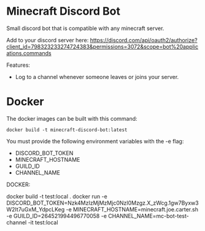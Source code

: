 # Minecraft Discord Bot
Small discord bot that is compatible with any minecraft server.

Add to your discord server here:
https://discord.com/api/oauth2/authorize?client_id=798323233274724383&permissions=3072&scope=bot%20applications.commands

Features:
* Log to a channel whenever someone leaves or joins your server.

# Docker
The docker images can be built with this command:
```
docker build -t minecraft-discord-bot:latest
```

You must provide the following environment variables with the -e flag:
* DISCORD_BOT_TOKEN
* MINECRAFT_HOSTNAME
* GUILD_ID
* CHANNEL_NAME

DOCKER:

docker build -t test:local .
docker run -e DISCORD_BOT_TOKEN=Nzk4MzIzMjMzMjc0NzI0Mzgz.X_zWcg.1gw7Byxw3W2It7uGxM_YdpcLKeg -e MINECRAFT_HOSTNAME=minecraft.joe.carter.sh -e GUILD_ID=264521994496770058 -e CHANNEL_NAME=mc-bot-test-channel -it test:local
